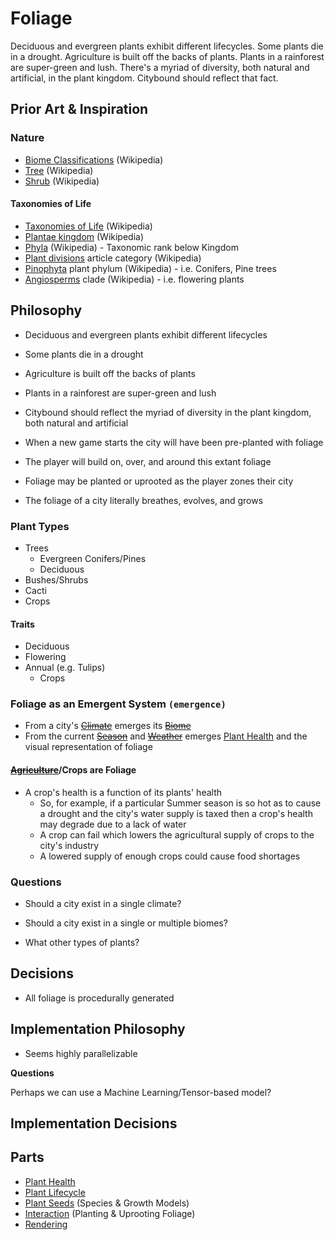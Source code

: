 # Foliage

Deciduous and evergreen plants exhibit different lifecycles. Some plants die in
a drought. Agriculture is built off the backs of plants. Plants in a rainforest
are super-green and lush. There's a myriad of diversity, both natural and
artificial, in the plant kingdom. Citybound should reflect that fact.

## Prior Art & Inspiration

### Nature

* [Biome Classifications](https://en.wikipedia.org/wiki/Biome#Classifications) (Wikipedia)
* [Tree](https://en.wikipedia.org/wiki/Tree) (Wikipedia)
* [Shrub](https://en.wikipedia.org/wiki/Shrub) (Wikipedia)

#### Taxonomies of Life

* [Taxonomies of Life](https://en.wikipedia.org/wiki/Taxonomy_(biology)) (Wikipedia)
* [Plantae kingdom](https://en.wikipedia.org/wiki/Plant) (Wikipedia)
* [Phyla](https://en.wikipedia.org/wiki/Phylum) (Wikipedia) - Taxonomic rank below Kingdom
* [Plant divisions](https://en.wikipedia.org/wiki/Category:Plant_divisions) article category (Wikipedia)
* [Pinophyta](https://en.wikipedia.org/wiki/Pinophyta) plant phylum (Wikipedia) - i.e. Conifers, Pine trees
* [Angiosperms](https://en.wikipedia.org/wiki/Flowering_plant) clade (Wikipedia) - i.e. flowering plants

## Philosophy

* Deciduous and evergreen plants exhibit different lifecycles
* Some plants die in a drought
* Agriculture is built off the backs of plants
* Plants in a rainforest are super-green and lush
* Citybound should reflect the myriad of diversity in the plant kingdom, both natural and artificial

* When a new game starts the city will have been pre-planted with foliage
* The player will build on, over, and around this extant foliage
* Foliage may be planted or uprooted as the player zones their city
* The foliage of a city literally breathes, evolves, and grows

### Plant Types

* Trees
  * Evergreen Conifers/Pines
  * Deciduous
* Bushes/Shrubs
* Cacti
* Crops
  
#### Traits

* Deciduous
* Flowering
* Annual (e.g. Tulips)
  * Crops

### Foliage as an Emergent System `(emergence)`

* From a city's ~~[Climate]()~~ emerges its ~~[Biome]()~~
* From the current ~~[Season]()~~ and ~~[Weather]()~~ emerges [Plant Health]() and the visual representation of foliage

#### ~~[Agriculture]()~~/Crops are Foliage

* A crop's health is a function of its plants' health
  * So, for example, if a particular Summer season is so hot as to cause a drought and the city's water supply is taxed then a crop's health may degrade due to a lack of water
  * A crop can fail which lowers the agricultural supply of crops to the city's industry
  * A lowered supply of enough crops could cause food shortages

### Questions

* Should a city exist in a single climate?
* Should a city exist in a single or multiple biomes?

* What other types of plants?

## Decisions

* All foliage is procedurally generated

## Implementation Philosophy

* Seems highly parallelizable

**Questions**

Perhaps we can use a Machine Learning/Tensor-based model? 

## Implementation Decisions

## Parts

* [Plant Health](./health)
* [Plant Lifecycle](./lifecycle)
* [Plant Seeds](./seeds) (Species & Growth Models)
* [Interaction](./interaction) (Planting & Uprooting Foliage)
* [Rendering](./rendering)
